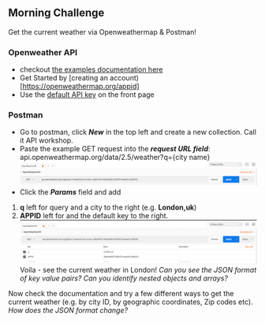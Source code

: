 ## Morning Challenge
Get the current weather via Openweathermap & Postman!

### Openweather API
- checkout [the examples documentation here](https://openweathermap.org/current)
- Get Started by [creating an account)[https://openweathermap.org/appid]
- Use the [default API key](https://home.openweathermap.org/api_keys) on the front page

### Postman
- Go to postman, click **_New_** in the top left and create a new collection. Call it API workshop.
- Paste the example GET request into the **_request URL field_**: api.openweathermap.org/data/2.5/weather?q={city name}
![get](get.png)
- Click the **_Params_** field and add
1. **q** left for query and a city to the right (e.g. **London,uk**)
2. **APPID** left for and the default key to the right.
![get](params.png)
Voila - see the current weather in London!
_Can you see the JSON format of key value pairs? Can you identify nested objects and arrays?_

Now check the documentation and try a few different ways to get the current weather (e.g. by city ID, by geographic coordinates, Zip codes etc). _How does the JSON format change?_
